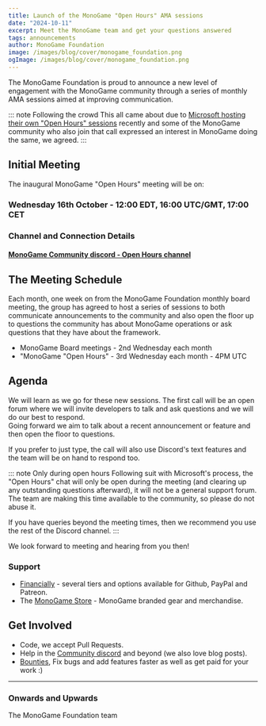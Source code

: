 ```yaml
---
title: Launch of the MonoGame "Open Hours" AMA sessions
date: "2024-10-11"
excerpt: Meet the MonoGame team and get your questions answered
tags: announcements
author: MonoGame Foundation
image: /images/blog/cover/monogame_foundation.png
ogImage: /images/blog/cover/monogame_foundation.png
---
```


The MonoGame Foundation is proud to announce a new level of engagement with the MonoGame community through a series of monthly AMA sessions aimed at improving communication.

::: note Following the crowd
This all came about due to [Microsoft hosting their own "Open Hours" sessions](https://discord.gg/msftgamedev) recently and some of the MonoGame community who also join that call expressed an interest in MonoGame doing the same, we agreed.
:::

## Initial Meeting

The inaugural MonoGame "Open Hours" meeting will be on:

### Wednesday 16th October - 12:00 EDT, 16:00 UTC/GMT, 17:00 CET 

### Channel and Connection Details

#### [MonoGame Community discord - Open Hours channel](https://discord.gg/monogame?event=1295042873430905024)

## The Meeting Schedule

Each month, one week on from the MonoGame Foundation monthly board meeting, the group has agreed to host a series of sessions to both communicate announcements to the community and also open the floor up to questions the community has about MonoGame operations or ask questions that they have about the framework.

* MonoGame Board meetings - 2nd Wednesday each month
* "MonoGame "Open Hours" - 3rd Wednesday each month - 4PM UTC

## Agenda

We will learn as we go for these new sessions. The first call will be an open forum where we will invite developers to talk and ask questions and we will do our best to respond.  
Going forward we aim to talk about a recent announcement or feature and then open the floor to questions.

If you prefer to just type, the call will also use Discord's text features and the team will be on hand to respond too.

::: note Only during open hours
Following suit with Microsoft's process, the "Open Hours" chat will only be open during the meeting (and clearing up any outstanding questions afterward), it will not be a general support forum.  The team are making this time available to the community, so please do not abuse it.

If you have queries beyond the meeting times, then we recommend you use the rest of the Discord channel.
:::

We look forward to meeting and hearing from you then!

### Support

- [Financially](https://monogame.net/donate/) - several tiers and options available for Github, PayPal and Patreon.
- The [MonoGame Store](https://store.monogame.net) - MonoGame branded gear and merchandise.

## Get Involved

- Code, we accept Pull Requests.
- Help in the [Community discord](https://discord.gg/monogame) and beyond (we also love blog posts).
- [Bounties](https://github.com/MonoGame/MonoGame/issues/8120), Fix bugs and add features faster as well as get paid for your work :)

---

### Onwards and Upwards

The MonoGame Foundation team
